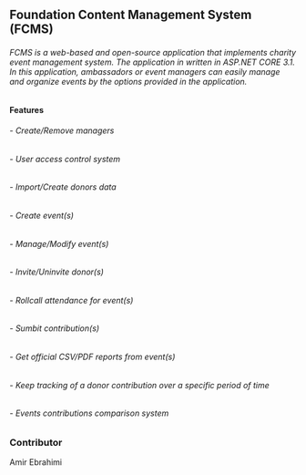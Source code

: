 ## Foundation Content Management System (FCMS)

###### FCMS is a web-based and open-source application that implements charity event management system. The application in written in ASP.NET CORE 3.1. In this application, ambassadors or event managers can easily manage and organize events by the options provided in the application.


#### Features
###### - Create/Remove managers
###### - User access control system
###### - Import/Create donors data
###### - Create event(s)
###### - Manage/Modify event(s)
###### - Invite/Uninvite donor(s)
###### - Rollcall attendance for event(s)
###### - Sumbit contribution(s)
###### - Get official CSV/PDF reports from event(s)
###### - Keep tracking of a donor contribution over a specific period of time
###### - Events contributions comparison system





### Contributor
Amir Ebrahimi
